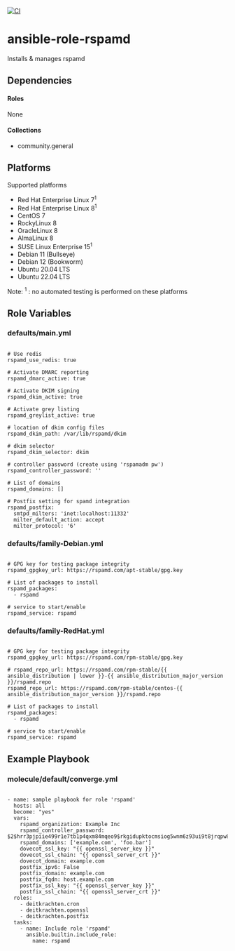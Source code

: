 [![CI](https://github.com/de-it-krachten/ansible-role-rspamd/workflows/CI/badge.svg?event=push)](https://github.com/de-it-krachten/ansible-role-rspamd/actions?query=workflow%3ACI)


# ansible-role-rspamd

Installs & manages rspamd 



## Dependencies

#### Roles
None

#### Collections
- community.general

## Platforms

Supported platforms

- Red Hat Enterprise Linux 7<sup>1</sup>
- Red Hat Enterprise Linux 8<sup>1</sup>
- CentOS 7
- RockyLinux 8
- OracleLinux 8
- AlmaLinux 8
- SUSE Linux Enterprise 15<sup>1</sup>
- Debian 11 (Bullseye)
- Debian 12 (Bookworm)
- Ubuntu 20.04 LTS
- Ubuntu 22.04 LTS

Note:
<sup>1</sup> : no automated testing is performed on these platforms

## Role Variables
### defaults/main.yml
<pre><code>
# Use redis
rspamd_use_redis: true

# Activate DMARC reporting
rspamd_dmarc_active: true

# Activate DKIM signing
rspamd_dkim_active: true

# Activate grey listing
rspamd_greylist_active: true

# location of dkim config files
rspamd_dkim_path: /var/lib/rspamd/dkim

# dkim selector
rspamd_dkim_selector: dkim

# controller password (create using 'rspamadm pw')
rspamd_controller_password: ''

# List of domains
rspamd_domains: []

# Postfix setting for spamd integration
rspamd_postfix:
  smtpd_milters: 'inet:localhost:11332'
  milter_default_action: accept
  milter_protocol: '6'
</pre></code>

### defaults/family-Debian.yml
<pre><code>
# GPG key for testing package integrity
rspamd_gpgkey_url: https://rspamd.com/apt-stable/gpg.key

# List of packages to install
rspamd_packages:
  - rspamd

# service to start/enable
rspamd_service: rspamd
</pre></code>

### defaults/family-RedHat.yml
<pre><code>
# GPG key for testing package integrity
rspamd_gpgkey_url: https://rspamd.com/rpm-stable/gpg.key

# rspamd_repo_url: https://rspamd.com/rpm-stable/{{ ansible_distribution | lower }}-{{ ansible_distribution_major_version }}/rspamd.repo
rspamd_repo_url: https://rspamd.com/rpm-stable/centos-{{ ansible_distribution_major_version }}/rspamd.repo

# List of packages to install
rspamd_packages:
  - rspamd

# service to start/enable
rspamd_service: rspamd
</pre></code>




## Example Playbook
### molecule/default/converge.yml
<pre><code>
- name: sample playbook for role 'rspamd'
  hosts: all
  become: "yes"
  vars:
    rspamd_organization: Example Inc
    rspamd_controller_password: $2$hrr3pjpiie499r1e7tb1p4qxm84mqeo9$rkgidupktocmsiog5wnm6z93ui9t8jrqpw8ta4sq8dty6djo5bdb
    rspamd_domains: ['example.com', 'foo.bar']
    dovecot_ssl_key: "{{ openssl_server_key }}"
    dovecot_ssl_chain: "{{ openssl_server_crt }}"
    dovecot_domain: example.com
    postfix_ipv6: False
    postfix_domain: example.com
    postfix_fqdn: host.example.com
    postfix_ssl_key: "{{ openssl_server_key }}"
    postfix_ssl_chain: "{{ openssl_server_crt }}"
  roles:
    - deitkrachten.cron
    - deitkrachten.openssl
    - deitkrachten.postfix
  tasks:
    - name: Include role 'rspamd'
      ansible.builtin.include_role:
        name: rspamd
</pre></code>
